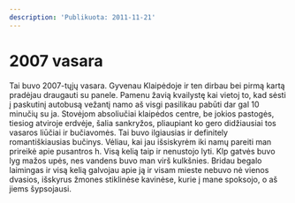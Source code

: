 ```yaml
---
description: 'Publikuota: 2011-11-21'
---
```


# 2007 vasara

Tai buvo 2007-tųjų vasara. Gyvenau Klaipėdoje ir ten dirbau bei pirmą kartą pradėjau draugauti su panele. Pamenu žavią kvailystę kai vietoj to, kad sėsti į paskutinį autobusą vežantį namo aš visgi pasilikau pabūti dar gal 10 minučių su ja. Stovėjom absoliučiai klaipėdos centre, be jokios pastogės, tiesiog atviroje erdvėje, šalia sankryžos, pliaupiant ko gero didžiausiai tos vasaros liūčiai ir bučiavomės. Tai buvo ilgiausias ir definitely romantiškiausias bučinys. Vėliau, kai jau išsiskyrėm iki namų pareiti man prireikė apie pusantros h. Visą kelią taip ir nenustojo lyti. Klp gatvės buvo lyg mažos upės, nes vandens buvo man virš kulkšnies. Bridau begalo laimingas ir visą kelią galvojau apie ją ir visam mieste nebuvo nė vienos dvasios, išskyrus žmones stiklinėse kavinėse, kurie į mane spoksojo, o aš jiems šypsojausi.

